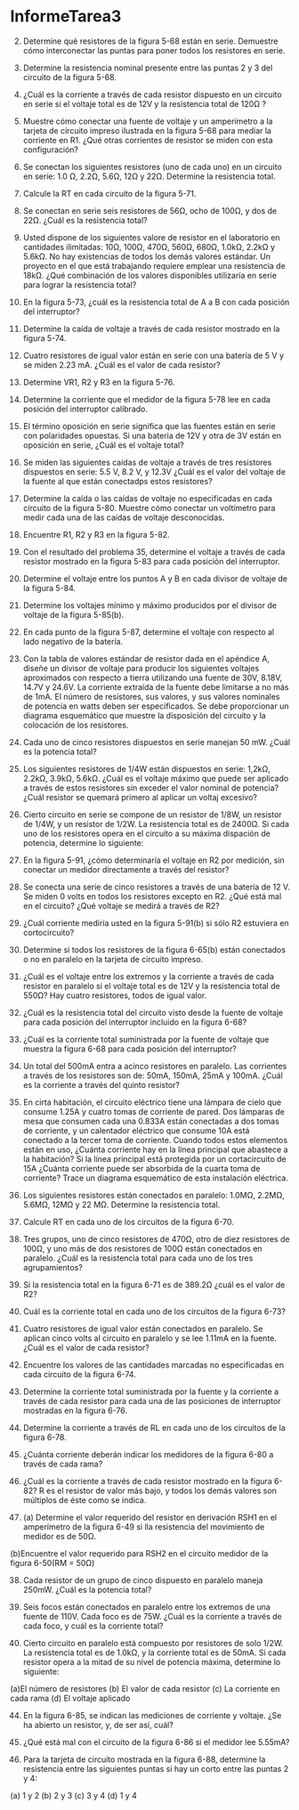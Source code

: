 # InformeTarea3







2. Determine qué resistores de la figura 5-68 están en serie. Demuestre cómo interconectar las puntas para poner todos los resistores en serie.


4. Determine la resistencia nominal presente entre las puntas 2 y 3 del circuito de la figura 5-68.



6. ¿Cuál es la corriente a través de cada resistor dispuesto en un circuito en serie si el voltaje total es de 12V y la resistencia total de 120Ω ?



8. Muestre cómo conectar una fuente de voltaje y un amperímetro a la tarjeta de circuito impreso ilustrada en la figura 5-68 para mediar la corriente en R1. ¿Qué otras corrientes de resistor se miden con esta configuración?


10. Se conectan los siguientes resistores (uno de cada uno) en un circuito en serie: 1.0 Ω, 2.2Ω, 5.6Ω, 12Ω y 22Ω. Determine la resistencia total.



12. Calcule la RT en cada circuito de la figura 5-71. 


14. Se conectan en serie seis resistores de 56Ω, ocho de 100Ω, y dos de 22Ω. ¿Cuál es la resistencia total?


16. Usted dispone de los siguientes valore de resistor en el laboratorio en cantidades ilimitadas: 10Ω, 100Ω, 470Ω, 560Ω, 680Ω, 1.0kΩ, 2.2kΩ y 5.6kΩ. No hay existencias de todos los demás valores estándar. Un proyecto en el que está trabajando requiere emplear una resistencia de 18kΩ. ¿Qué combinación de los valores disponibles utilizaría en serie para lograr la resistencia total?





18. En la figura 5-73, ¿cuál es la resistencia total de A a B con cada posición del interruptor?


20. Determine la caída de voltaje a través de cada resistor mostrado en la figura 5-74.






22. Cuatro resistores de igual valor están en serie con una batería de 5 V y se miden 2.23 mA. ¿Cuál es el valor de cada resistor?



24. Determine VR1, R2 y R3 en la figura 5-76.

26. Determine la corriente que el medidor de la figura 5-78 lee en cada posición del interruptor calibrado.



28. El término oposición en serie significa que las fuentes están en serie con polaridades opuestas. Si una bateria de 12V y otra de 3V están en oposición en serie, ¿Cuál es el voltaje total?


30. Se miden las siguientes caídas de voltaje a través de tres resistores dispuestos en serie: 5.5 V, 8.2 V, y 12.3V ¿Cuál es el valor del voltaje de la fuente al que están conectadps estos resistores?





32. Determine la caída o las caídas de voltaje no especificadas en cada circuito de la figura 5-80. Muestre cómo conectar un voltímetro para medir cada una de las caídas de voltaje desconocidas.




34. Encuentre R1, R2 y R3 en la figura 5-82.


36. Con el resultado del problema 35, determine el voltaje a través de cada resistor mostrado en la figura 5-83 para cada  posición del interruptor.


38. Determine el voltaje entre los puntos A y B en cada divisor de voltaje de la figura 5-84.


40. Determine los voltajes mínimo y máximo producidos por el divisor de voltaje de la figura 5-85(b).



42. En cada punto de la figura 5-87, determine el voltaje con respecto al lado negativo de la batería.




44. Con la tabla de valores estándar de resistor dada en el apéndice A, diseñe un divisor de voltaje para producir los siguientes voltajes aproximados con respecto a tierra utilizando una fuente de 30V, 8.18V, 14.7V y 24.6V. La corriente extraída de la fuente debe limitarse a no más de 1mA. El número de resistores, sus valores, y sus valores nominales de potencia en watts deben ser especificados. Se debe proporcionar un diagrama esquemático que muestre la disposición del circuito y la colocación de los resistores.





46. Cada uno de cinco resistores dispuestos en serie manejan 50 mW. ¿Cuál es la potencia total?




48. Los siguientes resistores de 1/4W están dispuestos en serie: 1,2kΩ, 2.2kΩ, 3.9kΩ, 5.6kΩ. ¿Cuál es el voltaje máximo que puede ser aplicado a través de estos resistores sin exceder el valor nominal de potencia? ¿Cuál resistor se quemará primero al aplicar un voltaj excesivo?

50. Cierto circuito en serie se compone de un resistor de 1/8W, un resistor de 1/4W, y un resistor de 1/2W. La resistencia total es de 2400Ω. Si cada uno de los resistores opera en el circuito a su máxima dispación de potencia, determine lo siguiente:

52. En la figura 5-91, ¿cómo determinaría el voltaje en R2 por medición, sin conectar un medidor directamente a través del resistor?




54. Se conecta una serie de cinco resistores a través de una batería de 12 V. Se miden 0 volts en todos los resistores excepto en R2. ¿Qué está mal en el circuito? ¿Qué voltaje se medirá a través de R2?





56. ¿Cuál corriente mediría usted en la figura 5-91(b) si sólo R2 estuviera en cortocircuito?














2. Determine si todos los resistores de la figura 6-65(b) están conectados o no en paralelo en la tarjeta de circuito impreso.

4. ¿Cuál es el voltaje entre los extremos y la corriente a través de cada resistor en paralelo si el voltaje total es de 12V y la resistencia total de 550Ω? Hay cuatro resistores, todos de igual valor.


6. ¿Cuál es la resistencia total del circuito visto desde la fuente de voltaje para cada posición del interruptor incluido en la figura 6-68?

8. ¿Cuál es la corriente total suministrada por la fuente de voltaje que muestra la figura 6-68 para cada posición del interruptor?

10. Un total del 500mA entra a acinco resistores en paralelo. Las corrientes a través de los resistores son de: 50mA, 150mA, 25mA y 100mA. ¿Cuál es la corriente a través del quinto resistor?


12. En cirta habitación, el circuito eléctrico tiene una lámpara de cielo que consume 1.25A y cuatro tomas de corriente de pared. Dos lámparas de mesa que consumen cada una 0.833A están conectadas a dos tomas de corriente, y un calentador eléctrico que consume 10A está conectado a la tercer toma de corriente. Cuando todos estos elementos están en uso, ¿Cuánta corriente hay en la línea principal que abastece a la habitación? Si la línea principal está protegida por un cortacircuito de 15A ¿Cuánta corriente puede ser absorbida de la cuarta toma de corriente? Trace un diagrama esquemático de esta instalación eléctrica.


14. Los siguientes resistores están conectados en paralelo: 1.0MΩ, 2.2MΩ, 5.6MΩ, 12MΩ y 22 MΩ. Determine la resistencia total.


16. Calcule RT en cada uno de los circuitos de la figura 6-70.


18. Tres grupos, uno de cinco resistores de 470Ω, otro de diez resistores de 100Ω, y uno más de dos resistores de 100Ω están conectados en paralelo. ¿Cuál es la resistencia total para cada uno de los tres agrupamientos?



20. Si la resistencia total en la figura 6-71 es de 389.2Ω ¿cuál es el valor de R2?



22. Cuál es la corriente total en cada uno de los circuitos de la figura 6-73?


24. Cuatro resistores de igual valor están conectados en paralelo. Se aplican cinco volts al circuito en paralelo y se lee 1.11mA en la fuente. ¿Cuál es el valor de cada resistor?

26. Encuentre los valores de las cantidades marcadas no especificadas en cada circuito de la figura 6-74.


28. Determine la corriente total suministrada por la fuente y la corriente a través de cada resistor para cada una de las posiciones de interruptor mostradas en la figura 6-76.


30. Determine la corriente a través de RL en cada uno de los circuitos de la figura 6-78.


32. ¿Cuánta corriente deberán indicar los medidores de la figura 6-80 a través de cada rama?


34. ¿Cuál es la corriente a través de cada resistor mostrado en la figura 6-82? R es el resistor de valor más bajo, y todos los demás valores son múltiplos de éste como se indica.

36. (a) Determine el valor requerido del resistor en derivación RSH1 en el amperímetro de la figura 6-49 si lla resistencia del movimiento de medidor es de 50Ω.




   (b)Encuentre el valor requerido para RSH2 en el circuito medidor de la figura 6-50(RM = 50Ω)
   
   
   
   
38. Cada resistor de un grupo de cinco dispuesto en paralelo maneja 250mW. ¿Cuál es la potencia total?


40. Seis focos están conectados en paralelo entre los extremos de una fuente de 110V. Cada foco es de 75W. ¿Cuál es la corriente a través de cada foco, y cuál es la corriente total?


42. Cierto circuito en paralelo está compuesto por resistores de solo 1/2W. La resistencia total es de 1.0kΩ, y la corriente total es de 50mA. Si cada resistor opera a la mitad de su nivel de potencia máxima, determine lo siguiente:

(a)El número de resistores
(b) El valor de cada resistor
(c) La corriente en cada rama
(d) El voltaje aplicado



44. En la figura 6-85, se indican las mediciones de corriente y voltaje. ¿Se ha abierto un resistor, y, de ser así, cuál?



46. ¿Qué está mal con el circuito de la figura 6-86 si el medidor lee 5.55mA?


48. Para la tarjeta de circuito mostrada en la figura 6-88, determine la resistencia entre las siguientes puntas si hay un corto entre las puntas 2 y 4:

(a) 1 y 2
(b) 2 y 3
(c) 3 y 4
(d) 1 y 4



   


























